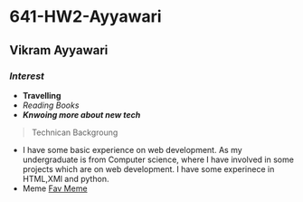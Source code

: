 # 641-HW2-Ayyawari
## Vikram Ayyawari
### _Interest_
 - **Travelling**
 - _Reading Books_
 - ***Knwoing more about new tech***
>Technican Backgroung
 - I have some basic experience on web development. As my undergraduate is from Computer science, where I have involved in some projects which are on web development. I have some experinece in HTML,XMl and python.
 - Meme [Fav Meme](https://pbs.twimg.com/media/E99PJGSXMAMcNzo.jpg)
